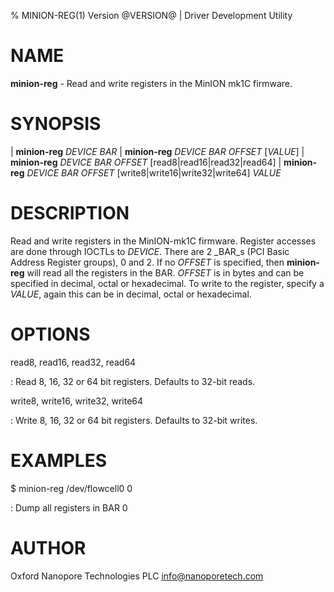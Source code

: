 % MINION-REG(1) Version @VERSION@ | Driver Development Utility

NAME
====

**minion-reg** - Read and write registers in the MinION mk1C firmware.

SYNOPSIS
========

| **minion-reg** _DEVICE_ _BAR_
| **minion-reg** _DEVICE_ _BAR_ _OFFSET_ \[_VALUE_\]
| **minion-reg** _DEVICE_ _BAR_ _OFFSET_ \[read8|read16|read32|read64\]
| **minion-reg** _DEVICE_ _BAR_ _OFFSET_ \[write8|write16|write32|write64\] _VALUE_

DESCRIPTION
===========

Read and write registers in the MinION-mk1C firmware. Register accesses are
done through IOCTLs to _DEVICE_. There are 2 _BAR_s (PCI Basic Address
Register groups), 0 and 2. If no _OFFSET_ is specified, then **minion-reg** will
read all the registers in the BAR. _OFFSET_ is in bytes and can be specified in
decimal, octal or hexadecimal. To write to the register, specify a _VALUE_,
again this can be in decimal, octal or hexadecimal.

OPTIONS
=======

read8, read16, read32, read64

:   Read 8, 16, 32 or 64 bit registers. Defaults to 32-bit reads.

write8, write16, write32, write64

:   Write 8, 16, 32 or 64 bit registers. Defaults to 32-bit writes.

EXAMPLES
========

$ minion-reg /dev/flowcell0 0

:   Dump all registers in BAR 0

AUTHOR
======

Oxford Nanopore Technologies PLC <info@nanoporetech.com>
